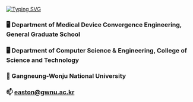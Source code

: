 <!-- ### Welcome to Easton GitHub 👋                                                  &nbsp;&nbsp;    -->
[![Typing SVG](https://readme-typing-svg.demolab.com?font=Fira+Code&weight=500&pause=1000&color=000000&random=false&width=435&lines=Welcome+to+Easton+GitHub+%F0%9F%91%8B)](https://git.io/typing-svg)


  
### 🖥 Department of Medical Device Convergence Engineering, General Graduate School
### 🖥 Department of Computer Science & Engineering, College of Science and Technology
### 🏫 Gangneung-Wonju National University  

  
### 📫 easton@gwnu.ac.kr

<!--
**doteka/doteka** is a ✨ _special_ ✨ repository because its `README.md` (this file) appears on your GitHub profile.

Here are some ideas to get you started:

- 🔭 I’m currently working on ...
- 🌱 I’m currently learning ...
- 👯 I’m looking to collaborate on ...
- 🤔 I’m looking for help with ...
- 💬 Ask me about ...
- 📫 How to reach me: ...
- 😄 Pronouns: ...
- ⚡ Fun fact: ...
-->

